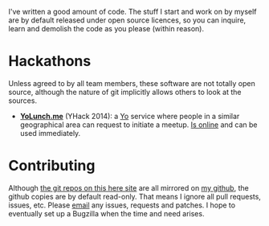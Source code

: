I've written a good amount of code. The stuff I start and work on by myself are by default released under open source licences, so you can inquire, learn and demolish the code as you please (within reason).

# Hackathons

Unless agreed to by all team members, these software are not totally open source, although the nature of git implicitly allows others to look at the sources.

* **[YoLunch.me](http://cgit.vishwin.info/YoLunch.git/)** (YHack 2014): a [Yo](http://justyo.co) service where people in a similar geographical area can request to initiate a meetup. [Is online](http://yolunch.me) and can be used immediately.

# Contributing

Although [the git repos on this here site](http://cgit.vishwin.info) are all mirrored on [my github](https://github.com/vishwin), the github copies are by default read-only. That means I ignore all pull requests, issues, etc. Please [email](/Contact) any issues, requests and patches. I hope to eventually set up a Bugzilla when the time and need arises.
